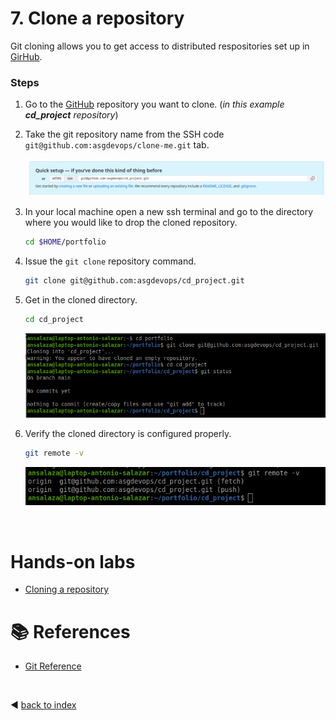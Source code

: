 # 7. Clone a repository

Git cloning allows you to get access to distributed respositories set up in [GirHub](https://github.com/).

### Steps
1. Go to the [GitHub]([GirHub](https://github.com/)) repository you want to clone. (_in this example **cd_project** repository_)


2. Take the git repository name from the SSH code `git@github.com:asgdevops/clone-me.git` tab.

    ![clone](images/github_clone_01.png)

3. In your local machine open a new ssh terminal and go to the directory where you would like to drop the cloned repository.


    ```bash
    cd $HOME/portfolio
    ```

4. Issue the `git clone` repository command.

    ```bash
    git clone git@github.com:asgdevops/cd_project.git
    ```

5. Get in the cloned directory.

    ```bash
    cd cd_project
    ```

    ![clone](images/github_clone_02.png)

6. Verify the cloned directory is configured properly.

    ```bash
    git remote -v
    ```

    ![clone](images/github_clone_03.png)

<br/>

# Hands-on labs

- [Cloning a repository](labs/lab_04_cloning_a_repository.md)

# :books: References

- [Git Reference](https://git-scm.com/docs)

<br />

:arrow_backward: [back to index](README.md#00-toc)
